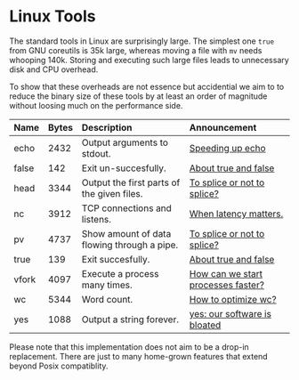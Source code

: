 # Linux Tools

The standard tools in Linux are surprisingly large.  The simplest one
`true` from GNU coreutils is 35k large, whereas moving a file with
`mv` needs whooping 140k.  Storing and executing such large files
leads to unnecessary disk and CPU overhead.

To show that these overheads are not essence but accidential we aim to
to reduce the binary size of these tools by at least an order of
magnitude without loosing much on the performance side.

| Name   | Bytes | Description             | Announcement |
| :----- | :--- | :---------------------- | :--- |
| echo | 2432 | Output arguments to stdout. | [Speeding up echo](https://www.linkedin.com/posts/bkauer_performance-rust-lessismore-activity-7269647523437240320-r5NI) |
| false | 142 | Exit un-succesfully. | [About true and false](.) |
| head | 3344 | Output the first parts of the given files. | [To splice or not to splice?](https://www.linkedin.com/posts/bkauer_splice-optimization-lessismore-activity-7278440673777782784-2YWv) |
| nc | 3912 | TCP connections and listens. | [When latency matters.](https://www.linkedin.com/posts/bkauer_lessismore-latency-ladybug-activity-7290761665099235329-CPRy) |
| pv | 4737 | Show amount of data flowing through a pipe. | [To splice or not to splice?](https://www.linkedin.com/posts/bkauer_splice-optimization-lessismore-activity-7278440673777782784-2YWv) |
| true | 139 | Exit succesfully. | [About true and false](.) |
| vfork | 4097 | Execute a process many times. | [How can we start processes faster?](https://www.linkedin.com/posts/bkauer_lessismore-activity-7259185264223301632-DYqK) |
| wc | 5344 | Word count. | [How to optimize wc?](https://www.linkedin.com/posts/bkauer_wc-optimize-lessismore-activity-7274786985649623041-xxT1) |
| yes | 1088 | Output a string forever. | [yes: our software is bloated](https://www.linkedin.com/posts/bkauer_complexity-optimization-lessismore-activity-7272653052879286273-PxwA) |


Please note that this implementation does not aim to be a drop-in
replacement.  There are just to many home-grown features that extend
beyond Posix compatiblity.
